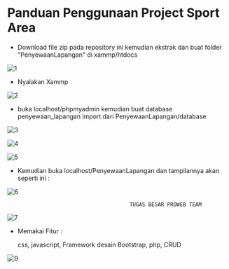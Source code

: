 # Panduan Penggunaan Project Sport Area

* Download file zip pada repository ini kemudian ekstrak dan buat folder "PenyewaanLapangan" di xammp/htdocs

![1](https://user-images.githubusercontent.com/38394714/40653216-0f56f65c-636d-11e8-9bed-65f4df297355.PNG)

* Nyalakan Xammp 

![2](https://user-images.githubusercontent.com/38394714/40653298-4bf31c94-636d-11e8-9dba-d00f12a267f0.PNG)

* buka localhost/phpmyadmin kemudian buat database penyewaan_lapangan import dari PenyewaanLapangan/database

![3](https://user-images.githubusercontent.com/38394714/40653534-12829c68-636e-11e8-8cf2-3a7a80115d1b.PNG)

![4](https://user-images.githubusercontent.com/38394714/40653545-1d00548c-636e-11e8-833b-ac02a651a8c3.PNG)

![5](https://user-images.githubusercontent.com/38394714/40653549-22f41fa4-636e-11e8-8f97-0a108fc637ef.PNG)

* Kemudian buka localhost/PenyewaanLapangan dan tampilannya akan seperti ini :

![6](https://user-images.githubusercontent.com/38394714/40653783-bf961d58-636e-11e8-9965-812b6927cfaf.PNG)

                                           TUGAS BESAR PROWEB TEAM
                                                
   ![7](https://user-images.githubusercontent.com/38394714/40653906-30ed68d0-636f-11e8-8e98-979199dfe710.PNG)
   
   
   
   
   
   * Memakai Fitur :
     
     css,
     javascript,
     Framework desain Bootstrap,
     php, CRUD
   
   ![9](https://user-images.githubusercontent.com/38394714/40654023-a40f1822-636f-11e8-8a59-bc12a2d7d1f8.PNG)                       
     
     
